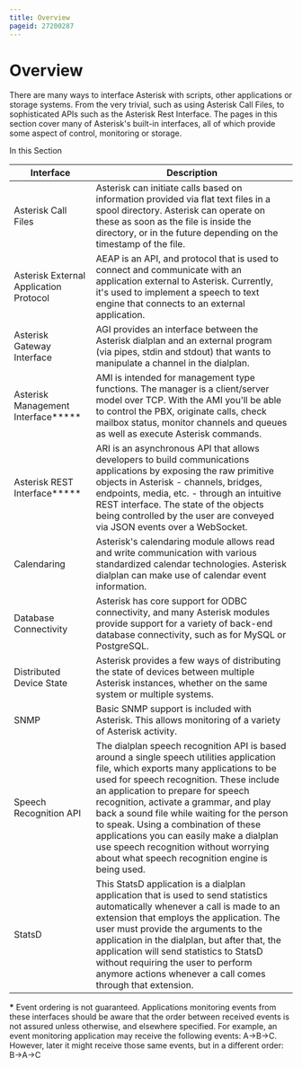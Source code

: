 ```yaml
---
title: Overview
pageid: 27200287
---
```


Overview
========

There are many ways to interface Asterisk with scripts, other applications or storage systems. From the very trivial, such as using Asterisk Call Files, to sophisticated APIs such as the Asterisk Rest Interface. The pages in this section cover many of Asterisk's built-in interfaces, all of which provide some aspect of control, monitoring or storage.

In this Section

| Interface | Description |
| --- | --- |
| Asterisk Call Files | Asterisk can initiate calls based on information provided via flat text files in a spool directory. Asterisk can operate on these as soon as the file is inside the directory, or in the future depending on the timestamp of the file. |
| Asterisk External Application Protocol | AEAP is an API, and protocol that is used to connect and communicate with an application external to Asterisk. Currently, it's used to implement a speech to text engine that connects to an external application. |
| Asterisk Gateway Interface | AGI provides an interface between the Asterisk dialplan and an external program (via pipes, stdin and stdout) that wants to manipulate a channel in the dialplan. |
| Asterisk Management Interface**\*** | AMI is intended for management type functions. The manager is a client/server model over TCP. With the AMI you'll be able to control the PBX, originate calls, check mailbox status, monitor channels and queues as well as execute Asterisk commands. |
| Asterisk REST Interface**\*** | ARI is an asynchronous API that allows developers to build communications applications by exposing the raw primitive objects in Asterisk - channels, bridges, endpoints, media, etc. - through an intuitive REST interface. The state of the objects being controlled by the user are conveyed via JSON events over a WebSocket. |
| Calendaring | Asterisk's calendaring module allows read and write communication with various standardized calendar technologies. Asterisk dialplan can make use of calendar event information. |
| Database Connectivity | Asterisk has core support for ODBC connectivity, and many Asterisk modules provide support for a variety of back-end database connectivity, such as for MySQL or PostgreSQL. |
| Distributed Device State | Asterisk provides a few ways of distributing the state of devices between multiple Asterisk instances, whether on the same system or multiple systems. |
| SNMP | Basic SNMP support is included with Asterisk. This allows monitoring of a variety of Asterisk activity. |
| Speech Recognition API | The dialplan speech recognition API is based around a single speech utilities application file, which exports many applications to be used for speech recognition. These include an application to prepare for speech recognition, activate a grammar, and play back a sound file while waiting for the person to speak. Using a combination of these applications you can easily make a dialplan use speech recognition without worrying about what speech recognition engine is being used. |
| StatsD | This StatsD application is a dialplan application that is used to send statistics automatically whenever a call is made to an extension that employs the application. The user must provide the arguments to the application in the dialplan, but after that, the application will send statistics to StatsD without requiring the user to perform anymore actions whenever a call comes through that extension. |

**\*** Event ordering is not guaranteed. Applications monitoring events from these interfaces should be aware that the order between received events is not assured unless otherwise, and elsewhere specified. For example, an event monitoring application may receive the following events: A->B->C. However, later it might receive those same events, but in a different order: B->A->C



